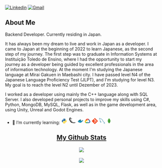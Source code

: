 
[![Linkedin](https://img.shields.io/badge/-LinkedIn-blue?style=flat&logo=Linkedin&logoColor=white)](https://www.linkedin.com/in/gabriel-violante-sartori/)
[![Gmail](https://img.shields.io/badge/-Gmail-c14438?style=flat&logo=Gmail&logoColor=white)](mailto:gabrielsartori96@gmail.com)

## About Me
Backend Developer. Currently residing in Japan. 

 It has always been my dream to live and work in Japan as a developer. I came to Japan at the beginning of 2022 to learn Japanese, as the second step of my journey.
 The first step was to graduate in Information Systems at Instituição Toledo de Ensino, where I had the opportunity to start my journey as a developer being guided by excellent professionals in the area of information technology.
 At the moment I'm studying the Japanese language at Mirai Gakuen in Maebashi city. I have passed level N4 of the Japanese Language Proficiency Test (JLPT), and I'm studying for level N3. My goal is to reach the level N2 until Dezember of 2023.

 I worked as a developer using mainly the C++ language along with SQL Server. I also developed personal projects to improve my skills using C#, Python, MongoDB, MySQL, Flask, as well as in the game development area, using Unity, Unreal and Godot Engines.
 
 
- 🌱 I’m currently learning: 
<code><img height="20" src="https://github.com/devicons/devicon/blob/v2.14.0/icons/python/python-original.svg"></code>
<code><img height="25" src="https://github.com/devicons/devicon/blob/v2.14.0/icons/flask/flask-original.svg"></code>
<code><img height="20" src="https://github.com/devicons/devicon/blob/v2.14.0/icons/docker/docker-original.svg"></code>
<code><img height="20" src="https://github.com/devicons/devicon/blob/v2.14.0/icons/googlecloud/googlecloud-original.svg"></code>
<code><img height="20" src="https://github.com/devicons/devicon/blob/v2.14.0/icons/git/git-original.svg"></code>
<code><img height="20" src="https://github.com/devicons/devicon/blob/v2.14.0/icons/mysql/mysql-original.svg"></code>
<code><img height="20" src="https://github.com/devicons/devicon/blob/v2.14.0/icons/mongodb/mongodb-original.svg"></code>

<h2 align="center"><u>My Github Stats</u></h2>
<p align="center">
<img align="center" src="https://github-readme-stats.vercel.app/api/top-langs/?username=sartori96&layout=compact&theme=github_dark&langs_count=10&exclude_repo=kasweb">
<br>
<br>
<img align="center" src="https://github-readme-stats.vercel.app/api?username=sartori96&count_private=true&show_icons=trueline_height=21&theme=github_dark">	
</p>
